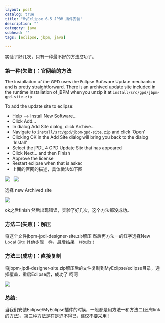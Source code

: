 ```yaml
---
layout: post
catalog: true
title: "MyEclipse 6.5 JPBM 插件安装"
description: ""
category: java
subhead: ''
tags: [eclipse, jbpm, java]

---
```


实验了好几次，只有一种最不好的方法成功了。

### 第一种(**失败** )：官网给的方法

The installation of the GPD uses the Eclipse Software Update mechanism
and is pretty straightforward. There is an archived update site included
in the runtime installation of jBPM when you unzip it at
`install/src/gpd/jbpm-gpd-site.zip`

To add the update site to eclipse:

-   Help --\> Install New Software...
-   Click Add...
-   In dialog Add Site dialog, click Archive...
-   Navigate to `install/src/gpd/jbpm-gpd-site.zip` and click 'Open'
-   Clicking OK in the Add Site dialog will bring you back to the
    dialog 'Install'
-   Select the jPDL 4 GPD Update Site that has appeared
-   Click Next... and then Finish
-   Approve the license
-   Restart eclipse when that is asked
-   上面的官网的描述，具体做法如下图

    
![](http://i1298.photobucket.com/albums/ag53/lichengwu/1_zpsf9fb4e26.gif)
     
![](http://i1298.photobucket.com/albums/ag53/lichengwu/2_zps7ada51af.gif)
     

选择 new Archived site

![](http://i1298.photobucket.com/albums/ag53/lichengwu/3_zpsf9b2b3dc.gif)

ok之后finish 然后出现错误，实验了好几次，这个方法都没成功。

### 方法二(**失败** )：解压

将这个文件jbpm-jpdl-designer-site.zip解压 然后再方法一的红字选择New
Local Site 其他步骤一样，最后结果一样失败！

### 方法三(**成功** )：直接复制

将jbpm-jpdl-designer-site.zip解压后的文件复制到MyEclipse/eclipse目录，选择覆盖，重启Eclipse后，成功了
呵呵

![](http://i1298.photobucket.com/albums/ag53/lichengwu/4_zps247f9dcb.gif)

### 总结:
当我们安装Eclipse/MyEclipse插件的时候，一般都是用方法一和方法二(还有link的方法)，第三种方法是在是迫不得已，建议不要采用！

